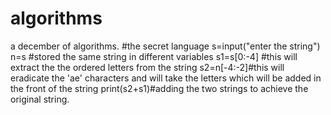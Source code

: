 # algorithms
a december of algorithms.
#the secret language
s=input("enter the string")
n=s #stored the same string in different variables
s1=s[0:-4] #this will extract the the ordered letters from the string
s2=n[-4:-2]#this will eradicate the 'ae' characters and will take the letters which will be added in the front of the string
print(s2+s1)#adding the two strings to achieve the original string.

